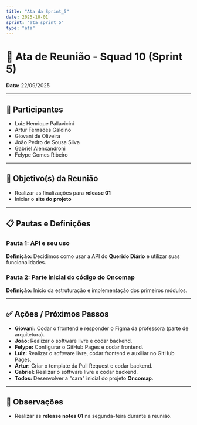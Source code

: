 ```yaml
---
title: "Ata da Sprint_5"
date: 2025-10-01
sprint: "ata_sprint_5"
type: "ata"
---
```


# 📌 Ata de Reunião - Squad 10 (Sprint 5)  
**Data:** 22/09/2025  

---

## 👥 Participantes
- Luiz Henrique Pallavicini  
- Artur Fernades Galdino  
- Giovani de Oliveira  
- João Pedro de Sousa Silva  
- Gabriel Alenxandroni  
- Felype Gomes Ribeiro  

---

## 🎯 Objetivo(s) da Reunião
- Realizar as finalizações para **release 01**  
- Iniciar o **site do projeto**  

---

## 📋 Pautas e Definições

### Pauta 1: API e seu uso  
**Definição:** Decidimos como usar a API do **Querido Diário** e utilizar suas funcionalidades.  

### Pauta 2: Parte inicial do código do **Oncomap**  
**Definição:** Início da estruturação e implementação dos primeiros módulos.  

---

## ✅ Ações / Próximos Passos
- **Giovani:** Codar o frontend e responder o Figma da professora (parte de arquitetura).  
- **João:** Realizar o software livre e codar backend.  
- **Felype:** Configurar o GitHub Pages e codar frontend.  
- **Luiz:** Realizar o software livre, codar frontend e auxiliar no GitHub Pages.  
- **Artur:** Criar o template da Pull Request e codar backend.  
- **Gabriel:** Realizar o software livre e codar backend.  
- **Todos:** Desenvolver a "cara" inicial do projeto **Oncomap**.  

---

## 📝 Observações
- Realizar as **release notes 01** na segunda-feira durante a reunião.  

